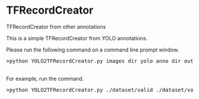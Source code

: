 # TFRecordCreator
TFRecordCreator from other annotations 

This is a simple TFRecordCreator from YOLO annotations.<br>

Please run the following command on a command line prompt window.<br>

<pre>
>python YOLO2TFRecordCreator.py images_dir yolo_anno_dir output_dir dataset_name
</pre>
<br>
For example, run the command.<br>
<pre>
>python YOLO2TFRecordCreator.py ./dataset/valid ./dataset/valid ./tfrecord valid
</pre>


